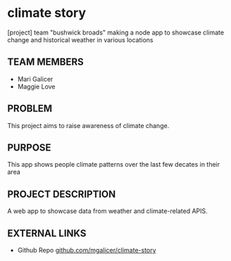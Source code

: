 # climate story
[project] team "bushwick broads" making a node app to showcase climate change and historical weather in various locations

## TEAM MEMBERS

* Mari Galicer
* Maggie Love


## PROBLEM 

This project aims to raise awareness of climate change.


## PURPOSE 

This app shows people climate patterns over the last few decates in their area

## PROJECT DESCRIPTION

A web app to showcase data from weather and climate-related APIS.


## EXTERNAL LINKS

* Github Repo [github.com/mgalicer/climate-story](https://github.com/mgalicer/climate-story)
